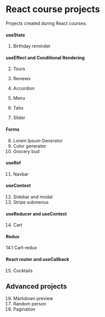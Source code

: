 # React course projects

Projects created during React courses.

#### useState

1. Birthday reminder

#### useEffect and Conditional Rendering

2. Tours

3. Reviews

4. Accordion

5. Menu

6. Tabs

7. Slider

#### Forms

8. Lorem Ipsum Generator
9. Color generator
10. Grocery bud

#### useRef

11. Navbar

#### useContext

12. Sidebar and modal
13. Stripe submenus

#### useReducer and useContext

14. Cart

#### Redux

14.1 Cart-redux

#### React router and useCallback

15. Cocktails

## Advanced projects

16. Markdown preview
17. Random person
18. Pagination

